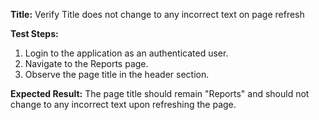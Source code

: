 **Title:** Verify Title does not change to any incorrect text on page refresh

**Test Steps:**
1. Login to the application as an authenticated user.
2. Navigate to the Reports page.
3. Observe the page title in the header section.

**Expected Result:**
The page title should remain "Reports" and should not change to any incorrect text upon refreshing the page.